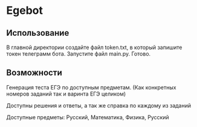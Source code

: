 # Egebot

## Использование
В главной директории создайте файл token.txt, в который запишите токен телеграмм бота.
Запустите файл main.py.
Готово.

## Возможности

Генерация теста ЕГЭ по доступным предметам. (Как конкретных номеров заданий так и варинта ЕГЭ целиком)

Доступны решения и ответы, а так же справка по каждому из заданий

Доступные предметы: Русский, Математика, Физика, Русский
